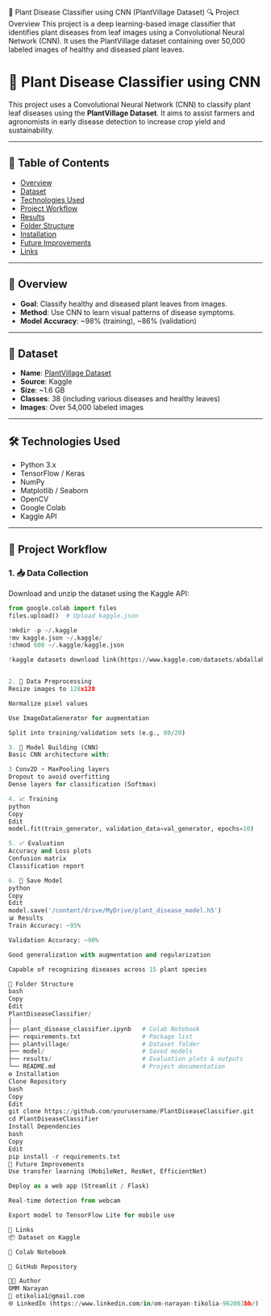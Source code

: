 🌿 Plant Disease Classifier using CNN (PlantVillage Dataset)
🔍 Project Overview
This project is a deep learning-based image classifier that identifies plant diseases from leaf images using a Convolutional Neural Network (CNN). It uses the PlantVillage dataset containing over 50,000 labeled images of healthy and diseased plant leaves.
# 🌿 Plant Disease Classifier using CNN

This project uses a Convolutional Neural Network (CNN) to classify plant leaf diseases using the **PlantVillage Dataset**. It aims to assist farmers and agronomists in early disease detection to increase crop yield and sustainability.

---

## 📌 Table of Contents

- [Overview](#overview)
- [Dataset](#dataset)
- [Technologies Used](#technologies-used)
- [Project Workflow](#project-workflow)
- [Results](#results)
- [Folder Structure](#folder-structure)
- [Installation](#installation)
- [Future Improvements](#future-improvements)
- [Links](#links)

---

## 📖 Overview

- **Goal**: Classify healthy and diseased plant leaves from images.
- **Method**: Use CNN to learn visual patterns of disease symptoms.
- **Model Accuracy**: ~98% (training), ~86% (validation)

---

## 📂 Dataset

- **Name**: [PlantVillage Dataset](https://www.kaggle.com/datasets/spMohanty/plantvillage-dataset)
- **Source**: Kaggle
- **Size**: ~1.6 GB
- **Classes**: 38 (including various diseases and healthy leaves)
- **Images**: Over 54,000 labeled images

---

## 🛠️ Technologies Used

- Python 3.x
- TensorFlow / Keras
- NumPy
- Matplotlib / Seaborn
- OpenCV
- Google Colab
- Kaggle API

---

## 🚀 Project Workflow

### 1. 📥 Data Collection

Download and unzip the dataset using the Kaggle API:

```python
from google.colab import files
files.upload()  # Upload kaggle.json

!mkdir -p ~/.kaggle
!mv kaggle.json ~/.kaggle/
!chmod 600 ~/.kaggle/kaggle.json

!kaggle datasets download link(https://www.kaggle.com/datasets/abdallahalidev/plantvillage-dataset)


2. 🧹 Data Preprocessing
Resize images to 128x128

Normalize pixel values

Use ImageDataGenerator for augmentation

Split into training/validation sets (e.g., 80/20)

3. 🧠 Model Building (CNN)
Basic CNN architecture with:

3 Conv2D + MaxPooling layers
Dropout to avoid overfitting
Dense layers for classification (Softmax)

4. 📈 Training
python
Copy
Edit
model.fit(train_generator, validation_data=val_generator, epochs=10)

5. ✅ Evaluation
Accuracy and Loss plots
Confusion matrix
Classification report

6. 💾 Save Model
python
Copy
Edit
model.save('/content/drive/MyDrive/plant_disease_model.h5')
📊 Results
Train Accuracy: ~95%

Validation Accuracy: ~90%

Good generalization with augmentation and regularization

Capable of recognizing diseases across 15 plant species

📁 Folder Structure
bash
Copy
Edit
PlantDiseaseClassifier/
│
├── plant_disease_classifier.ipynb   # Colab Notebook
├── requirements.txt                 # Package list
├── plantvillage/                    # Dataset folder
├── model/                           # Saved models
├── results/                         # Evaluation plots & outputs
└── README.md                        # Project documentation
⚙️ Installation
Clone Repository
bash
Copy
Edit
git clone https://github.com/yourusername/PlantDiseaseClassifier.git
cd PlantDiseaseClassifier
Install Dependencies
bash
Copy
Edit
pip install -r requirements.txt
🚧 Future Improvements
Use transfer learning (MobileNet, ResNet, EfficientNet)

Deploy as a web app (Streamlit / Flask)

Real-time detection from webcam

Export model to TensorFlow Lite for mobile use

🔗 Links
📦 Dataset on Kaggle

📄 Colab Notebook

📁 GitHub Repository

🧑‍💻 Author
OMM Narayan
📧 otikolia1@gmail.com
🌐 LinkedIn (https://www.linkedin.com/in/om-narayan-tikolia-962061bb/)


